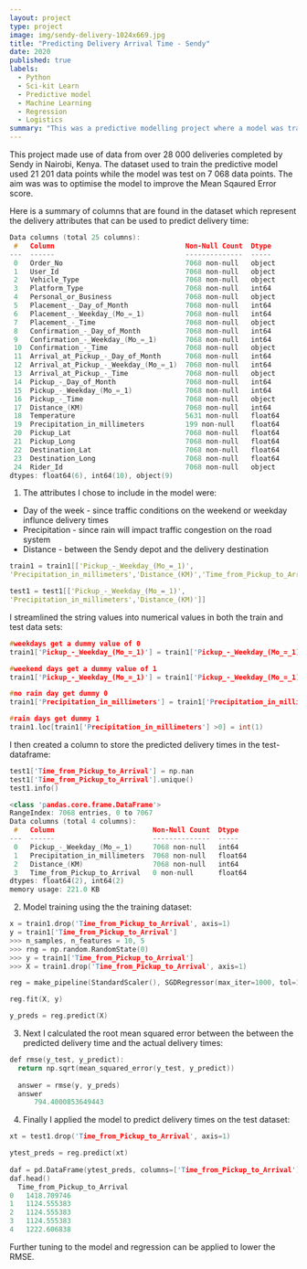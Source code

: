 ```yaml
---
layout: project
type: project
image: img/sendy-delivery-1024x669.jpg
title: "Predicting Delivery Arrival Time - Sendy"
date: 2020
published: true
labels:
  - Python
  - Sci-kit Learn
  - Predictive model
  - Machine Learning
  - Regression
  - Logistics
summary: "This was a predictive modelling project where a model was trained to predict the arrival time of a delivery."
---
```


This project made use of data from over 28 000 deliveries completed by Sendy in Nairobi, Kenya.
The dataset used to train the predictive model used 21 201 data points while the model was test on 7 068 data points.
The aim was was to optimise the model to improve the Mean Sqaured Error score.


Here is a summary of columns that are found in the dataset which represent the delivery attributes that can be used to predict delivery time:

```cpp
Data columns (total 25 columns):
 #   Column                                Non-Null Count  Dtype  
---  ------                                --------------  -----  
 0   Order_No                              7068 non-null   object 
 1   User_Id                               7068 non-null   object 
 2   Vehicle_Type                          7068 non-null   object 
 3   Platform_Type                         7068 non-null   int64  
 4   Personal_or_Business                  7068 non-null   object 
 5   Placement_-_Day_of_Month              7068 non-null   int64  
 6   Placement_-_Weekday_(Mo_=_1)          7068 non-null   int64  
 7   Placement_-_Time                      7068 non-null   object 
 8   Confirmation_-_Day_of_Month           7068 non-null   int64  
 9   Confirmation_-_Weekday_(Mo_=_1)       7068 non-null   int64  
 10  Confirmation_-_Time                   7068 non-null   object 
 11  Arrival_at_Pickup_-_Day_of_Month      7068 non-null   int64  
 12  Arrival_at_Pickup_-_Weekday_(Mo_=_1)  7068 non-null   int64  
 13  Arrival_at_Pickup_-_Time              7068 non-null   object 
 14  Pickup_-_Day_of_Month                 7068 non-null   int64  
 15  Pickup_-_Weekday_(Mo_=_1)             7068 non-null   int64  
 16  Pickup_-_Time                         7068 non-null   object 
 17  Distance_(KM)                         7068 non-null   int64  
 18  Temperature                           5631 non-null   float64
 19  Precipitation_in_millimeters          199 non-null    float64
 20  Pickup_Lat                            7068 non-null   float64
 21  Pickup_Long                           7068 non-null   float64
 22  Destination_Lat                       7068 non-null   float64
 23  Destination_Long                      7068 non-null   float64
 24  Rider_Id                              7068 non-null   object 
dtypes: float64(6), int64(10), object(9)
```

1. The attributes I chose to include in the model were: 
- Day of the week - since traffic conditions on the weekend or weekday influnce delivery times
- Precipitation - since rain will impact traffic congestion on the road system
- Distance - between the Sendy depot and the delivery destination

```cpp
train1 = train1[['Pickup_-_Weekday_(Mo_=_1)',
'Precipitation_in_millimeters','Distance_(KM)','Time_from_Pickup_to_Arrival' ]]

test1 = test1[['Pickup_-_Weekday_(Mo_=_1)',
'Precipitation_in_millimeters','Distance_(KM)']]
```

I streamlined the string values into numerical values in both the train and test data sets:

```cpp
#weekdays get a dummy value of 0
train1['Pickup_-_Weekday_(Mo_=_1)'] = train1['Pickup_-_Weekday_(Mo_=_1)'].replace([1,2,3,4,5],0)

#weekend days get a dummy value of 1
train1['Pickup_-_Weekday_(Mo_=_1)'] = train1['Pickup_-_Weekday_(Mo_=_1)'].replace([6,7],1)

#no rain day get dummy 0
train1['Precipitation_in_millimeters'] = train1['Precipitation_in_millimeters'].fillna(int(0))

#rain days get dummy 1
train1.loc[train1['Precipitation_in_millimeters'] >0] = int(1)
```

I then created a column to store the predicted delivery times in the test-dataframe:

```cpp
test1['Time_from_Pickup_to_Arrival'] = np.nan
test1['Time_from_Pickup_to_Arrival'].unique()
test1.info()

<class 'pandas.core.frame.DataFrame'>
RangeIndex: 7068 entries, 0 to 7067
Data columns (total 4 columns):
 #   Column                        Non-Null Count  Dtype  
---  ------                        --------------  -----  
 0   Pickup_-_Weekday_(Mo_=_1)     7068 non-null   int64  
 1   Precipitation_in_millimeters  7068 non-null   float64
 2   Distance_(KM)                 7068 non-null   int64  
 3   Time_from_Pickup_to_Arrival   0 non-null      float64
dtypes: float64(2), int64(2)
memory usage: 221.0 KB
```

2. Model training using the the training dataset:

```cpp
x = train1.drop('Time_from_Pickup_to_Arrival', axis=1)
y = train1['Time_from_Pickup_to_Arrival']
>>> n_samples, n_features = 10, 5
>>> rng = np.random.RandomState(0)
>>> y = train1['Time_from_Pickup_to_Arrival']
>>> X = train1.drop('Time_from_Pickup_to_Arrival', axis=1)

reg = make_pipeline(StandardScaler(), SGDRegressor(max_iter=1000, tol=1e-3))

reg.fit(X, y)

y_preds = reg.predict(X)
```

3. Next I calculated the root mean squared error between the between the predicted delivery time and the actual delivery times:

```cpp
def rmse(y_test, y_predict):
  return np.sqrt(mean_squared_error(y_test, y_predict))
  
  answer = rmse(y, y_preds)
  answer
      794.4000853649443
```

4. Finally I applied the model to predict delivery times on the test dataset:

```cpp
xt = test1.drop('Time_from_Pickup_to_Arrival', axis=1)

ytest_preds = reg.predict(xt)
       
daf = pd.DataFrame(ytest_preds, columns=['Time_from_Pickup_to_Arrival'])
daf.head()
  Time_from_Pickup_to_Arrival
0 	1418.709746
1 	1124.555383
2 	1124.555383
3 	1124.555383
4 	1222.606838
```

Further tuning to the model and regression can be applied to lower the RMSE.
